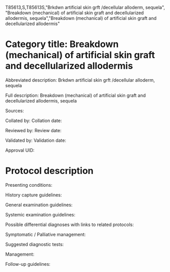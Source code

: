 T85613,S,T85613S,"Brkdwn artificial skin grft /decellular alloderm, sequela", "Breakdown (mechanical) of artificial skin graft and decellularized allodermis, sequela","Breakdown (mechanical) of artificial skin graft and decellularized allodermis"
# Category title: Breakdown (mechanical) of artificial skin graft and decellularized allodermis

Abbreviated description: Brkdwn artificial skin grft /decellular alloderm, sequela

Full description: Breakdown (mechanical) of artificial skin graft and decellularized allodermis, sequela

Sources:

Collated by:
Collation date:

Reviewed by:
Review date:

Validated by:
Validation date:

Approval UID:

# Protocol description

Presenting conditions:

History capture guidelines:

General examination guidelines:

Systemic examination guidelines:

Possible differential diagnoses with links to related protocols:

Symptomatic / Palliative management:

Suggested diagnostic tests:

Management:

Follow-up guidelines:
